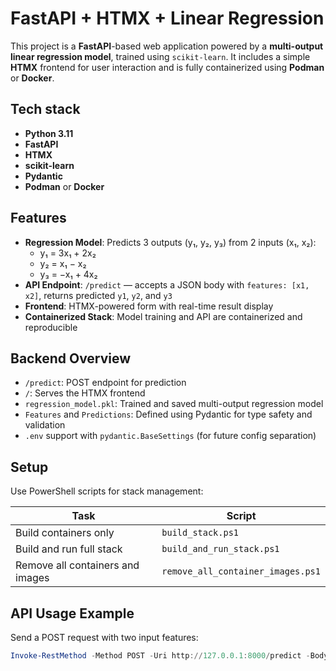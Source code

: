 # FastAPI + HTMX + Linear Regression

This project is a **FastAPI**-based web application powered by a **multi-output linear regression model**, trained using `scikit-learn`. It includes a simple **HTMX** frontend for user interaction and is fully containerized using **Podman** or **Docker**.

## Tech stack

- **Python 3.11**
- **FastAPI**
- **HTMX**
- **scikit-learn**
- **Pydantic**
- **Podman** or **Docker**


## Features

- **Regression Model**: Predicts 3 outputs (y₁, y₂, y₃) from 2 inputs (x₁, x₂):
  - y₁ = 3x₁ + 2x₂  
  - y₂ = x₁ − x₂  
  - y₃ = −x₁ + 4x₂  
- **API Endpoint**: `/predict` — accepts a JSON body with `features: [x1, x2]`, returns predicted `y1`, `y2`, and `y3`
- **Frontend**: HTMX-powered form with real-time result display
- **Containerized Stack**: Model training and API are containerized and reproducible

## Backend Overview

- `/predict`: POST endpoint for prediction
- `/`: Serves the HTMX frontend
- `regression_model.pkl`: Trained and saved multi-output regression model
- `Features` and `Predictions`: Defined using Pydantic for type safety and validation
- `.env` support with `pydantic.BaseSettings` (for future config separation)

## Setup

Use PowerShell scripts for stack management:

| Task | Script |
|------|--------|
| Build containers only | `build_stack.ps1` |
| Build and run full stack | `build_and_run_stack.ps1` |
| Remove all containers and images | `remove_all_container_images.ps1` |

## API Usage Example

Send a POST request with two input features:

```powershell
Invoke-RestMethod -Method POST -Uri http://127.0.0.1:8000/predict -Body '{"features": [1.0, 1.0]}' -ContentType "application/json"

